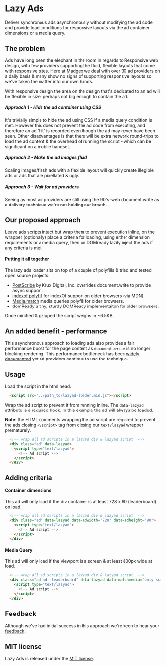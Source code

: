 Lazy Ads
========

Deliver synchronous ads asynchronously without modifying the ad code and provide load conditions for responsive layouts via the ad container dimensions or a media query.


## The problem
Ads have long been the elephant in the room in regards to Responsive web design, with few providers supporting the fluid, flexible layouts that come with responsive sites. Here at [Madgex](http://madgex.com/) we deal with over 30 ad providers on a daily basis & many show no signs of supporting responsive layouts so we've taken the matter into our own hands.

With responsive design the area on the design that's dedicated to an ad will be flexible in size, perhaps not big enough to contain the ad.

##### Approach 1 - Hide the ad container using CSS
It's trivially simple to hide the ad using CSS if a media query condition is met. However this does not prevent the ad code from executing, and therefore an ad 'hit' is recorded even though the ad may never have been seen.
Other disadvantages is that there will be extra network round-trips to load the ad content & the overhead of running the script - which can be significant on a mobile handset.

##### Approach 2 - Make the ad images fluid
Scaling images/flash ads with a flexible layout will quickly create illegible ads or ads that are pixellated & ugly.

##### Approach 3 - Wait for ad providers
Seeing as most ad providers are still using the 90's-web document.write as a delivery technique we're not holding our breath.

## Our proposed approach
Leave ads scripts intact but wrap them to prevent execution inline, on the wrapper (optionally) place a criteria for loading, using either dimension requirements or a media query, then on DOMready lazily inject the ads if any criteria is met.

#### Putting it all together
The lazy ads loader sits on top of a couple of polyfills & tried and tested open source projects:
* [PostScribe](https://github.com/krux/postscribe/) by Krux Digital, Inc. overrides document.write to provide async support.
* [indexof polyfill](https://developer.mozilla.org/en-US/docs/Web/JavaScript/Reference/Global_Objects/Array/indexOf) for indexOf support on older browsers (via MDN)
* [Media.match](https://github.com/weblinc/media-match) media queries polyfill for older browsers.
* [domReady](https://github.com/ded/domready) a tiny, sturdy DOMReady implementaiton for older browsers.

Once minified & gzipped the script weighs in ~6.5KB.

## An added benefit - performance
This asynchronous approach to loading ads also provides a fair performance boost for the page content as `document.write` is no longer blocking rendering. This performance bottleneck has been [widely documented](http://www.stevesouders.com/blog/2012/04/10/dont-docwrite-scripts/) yet ad providers continue to use the technique.


## Usage
Load the script in the html head.
``` html
  <script src="../path_to/lazyad-loader.min.js"></script>
```

Wrap the ad script to prevent it from running inline. The `data-lazyad` attribute is a required hook. In this example the ad will always be loaded.

**Note**: the HTML comments wrapping the ad script are required to prevent the ads closing `</script>` tag from closing our `text/lazyad` wrapper prematurely.
``` html
  <!-- wrap all ad scripts in a lazyad div & lazyad script  -->
  <div class="ad" data-lazyad>
    <script type="text/lazyad">
      <!-- Ad script -->
    </script>
  </div>
```

## Adding criteria
#### Container dimensions 
This ad will only load if the div container is at least 728 x 90 (leaderboard) on load.
``` html
  <!-- wrap all ad scripts in a lazyad div & lazyad script  -->
  <div class="ad" data-lazyad data-adwidth="728" data-adheight="90">
    <script type="text/lazyad">
      <!-- Ad script -->
    </script>
  </div>
```

#### Media Query 
This ad will only load if the viewport is a screen & at least 800px wide at load.
``` html
  <!-- wrap all ad scripts in a lazyad div & lazyad script  -->
  <div class="ad ad--leaderboard" data-lazyad data-matchmedia="only screen and (min-width: 800px)">
    <script type="text/lazyad">
      <!-- Ad script -->
    </script>
  </div>
```


## Feedback
Although we've had initial success in this approach we're keen to hear your [feedback](https://github.com/madgex/lazy-ads/issues/new).

## MIT license
Lazy Ads is released under the [MIT license](https://github.com/madgex/lazy-ads/blob/master/LICENSE).
